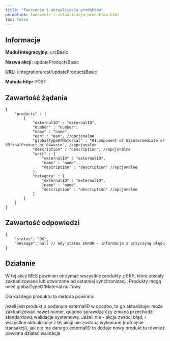 ```yaml
---
title: "Tworzenie i aktualizacja produktów"
permalink: tworzenie-i-aktualizacja-produktow.html
toc: false 
---
```


## Informacje
  **Moduł integracyjny:** urcBasic

  **Nazwa akcji:** updateProductsBasic

  **URL:** /integration/rest/updateProductsBasic

  **Matoda http:** POST

## Zawartość żądania
~~~~~~~~
{
    "products" : [
        {
            "externalID" : "externalID",
            "number" : "number",
            "name" : "name",
            "ean" : "ean", //opcjonalne
            "globalTypeOfMaterial" : "01component or 02intermediate or 03finalProduct or 04waste", //opcjonalne
            "description" : "description", //opcjonalne
            "unit" : {
                "externalID" : "externalID",
                "name" : "name",
                "description" : "description" //opcjonalne
            },
            "category" : {
                "externalID" : "externalID",
                "name" : "name",
                "description" : "description" //opcjonalne
            }
        }
    ]
}
~~~~~~~~


## Zawartość odpowiedzi
~~~~~~~~
{
    "status": "OK",
    "message": null // Gdy status ERROR - informacja z przyczyną błędu
}
~~~~~~~~

## Działanie
W tej akcji MES powinien otrzymać wszystkie produkty z ERP, które zostały zaktualizowane lub utworzone od ostatniej synchronizacji. Produkty mogą mieć globalTypeOfMaterial null'owy.

Dla każdego produktu ta metoda powinna:

jeżeli jest produkt o podanym externalID w qcadoo, to go aktualizuje:
może zaktualizować nawet numer,
qcadoo sprawdza czy zmiana przechodzi standardową walidacje systemową. Jeżeli nie - akcja zwróci błąd, i wszystkie aktualizacje z tej akcji nie zostaną wykonane (cofnięcie transakcji),
jak nie ma danego externalID to dodaje nowy produkt
tu również powinna działać walidacja